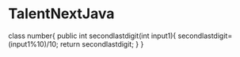 # TalentNextJava

class number{ public int secondlastdigit(int input1){ secondlastdigit=(input1%10)/10; return secondlastdigit; } }
